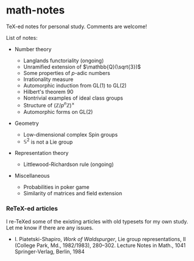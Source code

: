 # math-notes
TeX-ed notes for personal study. Comments are welcome!

List of notes:

* Number theory
    * Langlands functoriality (ongoing)
    * Unramified extension of $\mathbb{Q}(\sqrt{3})$
    * Some properties of $p$-adic numbers
    * Irrationality measure
    * Automorphic induction from GL(1) to GL(2)
    * Hilbert's theorem 90
    * Nontrivial examples of ideal class groups
    * Structure of $(\mathbb{Z}/p^{n}\mathbb{Z})^{\times}$
    * Automorphic forms on GL(2)

* Geometry
    * Low-dimensional complex Spin groups
    * $\mathbb{S}^2$ is not a Lie group

* Representation theory
    * Littlewood-Richardson rule (ongoing)

* Miscellaneous
    * Probabilities in poker game
    * Similarity of matrices and field extension

### ReTeX-ed articles

I re-TeXed some of the existing articles with old typesets for my own study. Let me know if there are any issues.

* I. Piatetski-Shapiro, *Work of Waldspurger*, Lie group representations, II (College Park, Md., 1982/1983), 280–302. Lecture Notes in Math., 1041 Springer-Verlag, Berlin, 1984